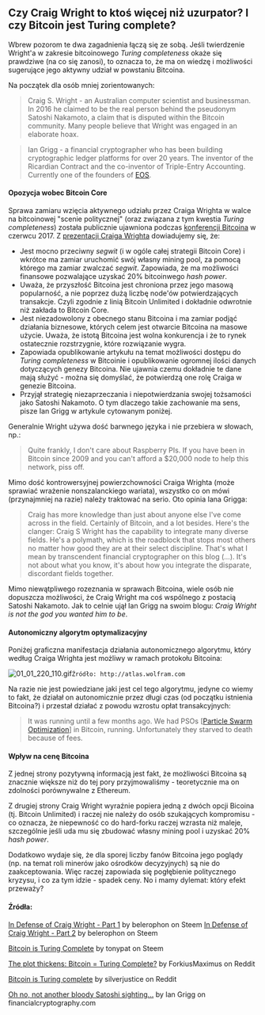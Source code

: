 ##  Czy Craig Wright to ktoś więcej niż uzurpator? I czy Bitcoin jest Turing complete?

Wbrew pozorom te dwa zagadnienia łączą się ze sobą. Jeśli twierdzenie Wright'a w zakresie bitcoinowego *Turing completeness* okaże się prawdziwe (na co się zanosi), to oznacza to, że ma on wiedzę i możliwości sugerujące jego aktywny udział w powstaniu Bitcoina.

Na początek dla osób mniej zorientowanych:

> Craig S. Wright - an Australian computer scientist and businessman. In 2016 he claimed to be the real person behind the pseudonym Satoshi Nakamoto, a claim that is disputed within the Bitcoin community. Many people believe that Wright was engaged in an elaborate hoax.

> Ian Grigg - a financial cryptographer who has been building cryptographic ledger platforms for over 20 years. The inventor of the Ricardian Contract and the co-inventor of Triple-Entry Accounting. Currently one of the founders of [EOS](https://eos.io/).

#### Opozycja wobec Bitcoin Core

Sprawa zamiaru wzięcia aktywnego udziału przez Craiga Wrighta w walce na bitcoinowej "scenie politycznej" (oraz związana z tym kwestia *Turing completeness*) została publicznie ujawniona podczas [konferencji Bitcoina](https://www.ledgerjournal.org/ojs/index.php/ledger/announcement/view/13) w czerwcu 2017. Z [prezentacji Craiga Wrighta](https://www.youtube.com/watch?time_continue=343&v=v1_gxvx_QGo) dowiadujemy się, że:

- Jest mocno przeciwny *segwit* (i w ogóle całej strategii Bitcoin Core) i wkrótce ma zamiar uruchomić swój własny mining pool, za pomocą którego ma zamiar zwalczać *segwit*. Zapowiada, że ma możliwości finansowe pozwalające uzyskać 20% bitcoinwego *hash power*.
- Uważa, że przyszłość Bitcoina jest chroniona przez jego masową popularność, a nie poprzez dużą liczbę node'ów potwierdzających transakcje. Czyli zgodnie z linią Bitcoin Unlimited i dokładnie odwrotnie niż zakłada to Bitcoin Core.
- Jest niezadowolony z obecnego stanu Bitcoina i ma zamiar podjąć działania biznesowe, których celem jest otwarcie Bitcoina na masowe użycie. Uważa, że istotą Bitcoina jest wolna konkurencja i że to rynek ostatecznie rozstrzygnie, które rozwiązanie wygra.
- Zapowiada opublikowanie artykułu na temat możliwości dostępu do *Turing completeness* w Bitcoinie i opublikowanie ogromnej ilości danych dotyczących genezy Bitcoina. Nie ujawnia czemu dokładnie te dane mają służyć - można się domyślać, że potwierdzą one rolę Craiga w genezie Bitcoina.  
- Przyjął strategię niezaprzeczania i niepotwierdzania swojej tożsamości jako Satoshi Nakamoto. O tym dlaczego takie zachowanie ma sens, pisze Ian Grigg w artykule cytowanym poniżej.

Generalnie Wright używa dość barwnego języka i nie przebiera w słowach, np.:

> Quite frankly, I don't care about Raspberry PIs. If you have been in Bitcoin since 2009 and you can't afford a $20,000 node to help this network, piss off.

Mimo dość kontrowersyjnej powierzchowności Craiga Wrighta (może sprawiać wrażenie nonszalanckiego wariata), wszystko co on mówi (przynajmniej na razie) należy traktować na serio. Oto opinia Iana Grigga:

> Craig has more knowledge than just about anyone else I've come across in the field. Certainly of Bitcoin, and a lot besides. Here's the clanger: Craig S Wright has the capability to integrate many diverse fields. He's a polymath, which is the roadblock that stops most others no matter how good they are at their select discipline. That's what I mean by transcendent financial cryptographer on this blog (...). It's not about what you know, it's about how you integrate the disparate, discordant fields together. 

Mimo niewątpliwego rozeznania w sprawach Bitcoina, wiele osób nie dopuszcza możliwości, że Craig Wright ma coś wspólnego z postacią Satoshi Nakamoto. Jak to celnie ujął Ian Grigg na swoim blogu: *Craig Wright is not the god you wanted him to be*.

#### Autonomiczny algorytm optymalizacyjny

Poniżej graficzna manifestacja działania autonomicznego algorytmu, który według Craiga Wrighta jest możliwy w ramach protokołu Bitcoina:

![01_01_220_110.gif](https://steemitimages.com/DQmTpUuLxctY6qqEhrJHFYPD3csFYfXbsnhAarJNjhaB4Lg/01_01_220_110.gif)```Źródło: http://atlas.wolfram.com```

Na razie nie jest powiedziane jaki jest cel tego algorytmu, jedyne co wiemy to fakt, że działał on autonomicznie przez długi czas (od początku istnienia Bitcoina?) i przestał działać z powodu wzrostu opłat transakcyjnych:

> It was running until a few months ago. We had PSOs [[Particle Swarm Optimization](https://en.wikipedia.org/wiki/Particle_swarm_optimization)] in Bitcoin, running. Unfortunately they starved to death because of fees.

#### Wpływ na cenę Bitcoina

Z jednej strony pozytywną informacją jest fakt, że możliwości Bitcoina są znacznie większe niż do tej pory przyjmowaliśmy - teoretycznie ma on zdolności porównywalne z Ethereum.

Z drugiej strony Craig Wright wyraźnie popiera jedną z dwóch opcji Bicoina (tj. Bitcoin Unlimited) i raczej nie należy do osób szukających kompromisu - co oznacza, że niepewność co do hard-forku raczej wzrasta niż maleje, szczególnie jeśli uda mu się zbudować własny mining pool i uzyskać 20% *hash power*.

Dodatkowo wydaje się, że dla sporej liczby fanów Bitcoina jego poglądy (np. na temat roli minerów jako ośrodków decyzyjnych) są nie do zaakceptowania. Więc raczej zapowiada się pogłębienie politycznego kryzysu, i co za tym idzie - spadek ceny. No i mamy dylemat: który efekt przeważy?

#### Źródła:

[In Defense of Craig Wright - Part 1](https://steemit.com/bitcoin/@belerophon/in-defense-of-craig-wright-part-1) by belerophon on Steem
[In Defense of Craig Wright - Part 2](https://steemit.com/bitcoin/@belerophon/in-defense-of-craig-wright-part-ii) by belerophon on Steem

[Bitcoin is Turing Complete](https://steemit.com/crypto/@tonypat/bitcoin-is-turing-complete) by tonypat on Steem

[The plot thickens: Bitcoin = Turing Complete?](https://www.reddit.com/r/btc/comments/6kgb7q/the_plot_thickens_bitcoin_turing_complete/) by ForkiusMaximus on Reddit

[Bitcoin is Turing complete](https://www.reddit.com/r/btc/comments/6lhdg8/bitcoin_is_turing_complete/) by silverjustice on Reddit

[Oh no, not another bloody Satoshi sighting...](http://financialcryptography.com/mt/archives/001617.html) by Ian Grigg on financialcryptography.com

